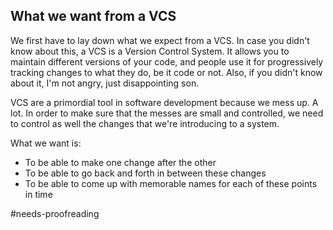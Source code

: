 ## What we want from a VCS

We first have to lay down what we expect from a VCS. In case you didn't know about this, a VCS is a Version Control System. It allows you to maintain different versions of your code, and people use it for progressively tracking changes to what they do, be it code or not. Also, if you didn't know about it, I'm not angry, just disappointing son.

VCS are a primordial tool in software development because we mess up. A lot. In order to make sure that the messes are small and controlled, we need to control as well the changes that we're introducing to a system.

What we want is:

* To be able to make one change after the other
* To be able to go back and forth in between these changes
* To be able to come up with memorable names for each of these points in time

#needs-proofreading